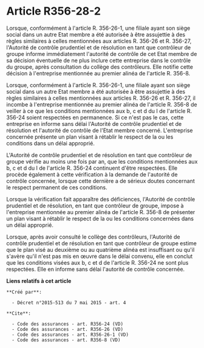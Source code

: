 # Article R356-28-2

Lorsque, conformément à l'article R. 356-26-1, une filiale ayant son siège social dans un autre Etat membre a été autorisée à
être assujettie à des règles similaires à celles mentionnées aux articles R. 356-26 et R. 356-27, l'Autorité de contrôle
prudentiel et de résolution en tant que contrôleur de groupe informe immédiatement l'autorité de contrôle de cet Etat membre
de sa décision éventuelle de ne plus inclure cette entreprise dans le contrôle du groupe, après consultation du collège des
contrôleurs. Elle notifie cette décision à l'entreprise mentionnée au premier alinéa de l'article R. 356-8. 

Lorsque, conformément à l'article R. 356-26-1, une filiale ayant son siège social dans un autre Etat membre a été autorisée à
être assujettie à des règles similaires à celles mentionnées aux articles R. 356-26 et R. 356-27, il incombe à l'entreprise
mentionnée au premier alinéa de l'article R. 356-8 de veiller à ce que les conditions mentionnées aux b, c et d du I de
l'article R. 356-24 soient respectées en permanence. Si ce n'est pas le cas, cette entreprise en informe sans délai
l'Autorité de contrôle prudentiel et de résolution et l'autorité de contrôle de l'Etat membre concerné. L'entreprise
concernée présente un plan visant à rétablir le respect de la ou les conditions dans un délai approprié. 

L'Autorité de contrôle prudentiel et de résolution en tant que contrôleur de groupe vérifie au moins une fois par an, que les
conditions mentionnées aux b, c et d du I de l'article R. 356-24 continuent d'être respectées. Elle procède également à cette
vérification à la demande de l'autorité de contrôle concernée, lorsque cette dernière a de sérieux doutes concernant le
respect permanent de ces conditions. 

Lorsque la vérification fait apparaître des déficiences, l'Autorité de contrôle prudentiel et de résolution, en tant que
contrôleur de groupe, impose à l'entreprise mentionnée au premier alinéa de l'article R. 356-8 de présenter un plan visant à
rétablir le respect de la ou les conditions concernées dans un délai approprié. 

Lorsque, après avoir consulté le collège des contrôleurs, l'Autorité de contrôle prudentiel et de résolution en tant que
contrôleur de groupe estime que le plan visé au deuxième ou au quatrième alinéa est insuffisant ou qu'il s'avère qu'il n'est
pas mis en œuvre dans le délai convenu, elle en conclut que les conditions visées aux b, c et d de l'article R. 356-24 ne
sont plus respectées. Elle en informe sans délai l'autorité de contrôle concernée.

**Liens relatifs à cet article**

	**Créé par**:

	  - Décret n°2015-513 du 7 mai 2015 - art. 4

	**Cite**:

	  - Code des assurances - art. R356-24 (VD)
	  - Code des assurances - art. R356-26 (VD)
	  - Code des assurances - art. R356-26-1 (VD)
	  - Code des assurances - art. R356-8 (VD)
